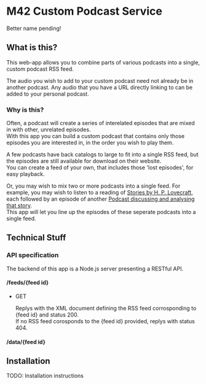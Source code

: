 M42 Custom Podcast Service
=================

Better name pending!

## What is this?

This web-app allows you to combine parts of various podcasts into a single, custom podcast RSS feed.

The audio you wish to add to your custom podcast need not already be in another podcast. Any audio
that you have a URL directly linking to can be added to your personal podcast.

### Why is this?

Often, a podcast will create a series of interelated episodes that are mixed in with other, 
unrelated episodes.  
With this app you can build a custom podcast that contains only those episodes you are
interested in, in the order you wish to play them.

A few podcasts have back catalogs to large to fit into a single
RSS feed, but the episodes are still available for download on their website.  
You can create a feed of your own, that includes those 'lost episodes', for easy playback.

Or, you may wish to mix two or more podcasts into a single feed. For example, you may wish to listen to 
a reading of [Stories by H. P. Lovecraft](http://feeds.feedburner.com/thecompletehplovecraf "The Complete HP Lovecraft"), 
each followed by an episode of another [Podcast discussing and analysing that story](https://hppodcraft.com/ "The HP Lovecraft Literary Podcast").  
This app will let you line up the episodes of these seperate podcasts into a single feed.


## Technical Stuff

### API specification

The backend of this app is a Node.js server presenting a RESTful API.

#### /feeds/{feed id}

- GET

  Replys with the XML document defining the RSS feed corrosponding to {feed id} and status 200.  
  If no RSS feed corosponds to the {feed id} provided, replys with status 404.
  
#### /data/{feed id}

## Installation

TODO: Installation instructions


